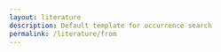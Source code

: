 ```yaml
---
layout: literature
description: Default template for occurrence search
permalink: /literature/from
---
```

<script>
  var siteConfig = {
    literature: {
      rootFilter: {
        countriesOfResearcher: ['US', 'CA', 'MX', 'UM', 'PR', 'VI', 'AS', 'GU', 'MP']
      },
      excludedFilters: ['countriesOfResearcher'],
      highlightedFilters: ['q', 'countriesOfCoverage', 'year']
    }
  };
</script>
